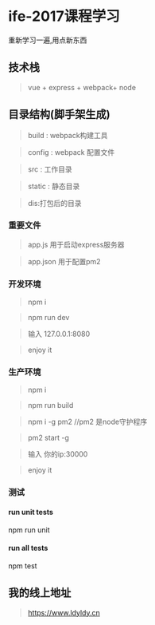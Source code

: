 # ife-2017课程学习
重新学习一遍,用点新东西

## 技术栈
> vue + express + webpack+ node

## 目录结构(脚手架生成)

> build : webpack构建工具

> config : webpack 配置文件

> src : 工作目录

> static : 静态目录

> dis:打包后的目录

### 重要文件
> app.js    用于启动express服务器

> app.json  用于配置pm2

### 开发环境

> npm i 

> npm run dev

> 输入 127.0.0.1:8080

>enjoy it

### 生产环境

> npm i

> npm run build

> npm i -g pm2 //pm2 是node守护程序

> pm2 start -g

> 输入 你的ip:30000

>enjoy it

### 测试

#### run unit tests

npm run unit

#### run all tests

npm test

## 我的线上地址

> https://www.ldyldy.cn
